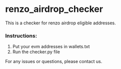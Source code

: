 # renzo_airdrop_checker

This is a checker for renzo airdrop eligible addresses.

### Instructions:
1. Put your evm addresses in wallets.txt
2. Run the checker.py file

For any issues or questions, please contact us.
